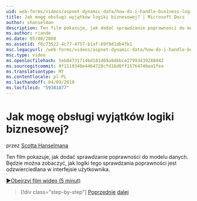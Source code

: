 ```yaml
---
uid: web-forms/videos/aspnet-dynamic-data/how-do-i-handle-business-logic-exceptions
title: Jak mogę obsługi wyjątków logiki biznesowej? | Microsoft Docs
author: shanselman
description: Ten film pokazuje, jak dodać sprawdzanie poprawności do modelu danych. Będzie można zobaczyć, jak logiki tego sprawdzania poprawności jest odzwierciedlana w interfejsie użytkownika.
ms.author: riande
ms.date: 05/08/2008
ms.assetid: f6c73522-4c77-4757-b1af-69f9d1db4fb1
msc.legacyurl: /web-forms/videos/aspnet-dynamic-data/how-do-i-handle-business-logic-exceptions
msc.type: video
ms.openlocfilehash: 5eb84731714bd181d69a94bbce27993439288d42
ms.sourcegitcommit: 0f1119340e4464720cfd16d0ff15764746ea1fea
ms.translationtype: MT
ms.contentlocale: pl-PL
ms.lasthandoff: 04/09/2019
ms.locfileid: "59381877"
---
```

# <a name="how-do-i-handle-business-logic-exceptions"></a>Jak mogę obsługi wyjątków logiki biznesowej?

przez [Scotta Hanselmana](https://github.com/shanselman)

Ten film pokazuje, jak dodać sprawdzanie poprawności do modelu danych. Będzie można zobaczyć, jak logiki tego sprawdzania poprawności jest odzwierciedlana w interfejsie użytkownika.

[&#9654;Obejrzyj film wideo (5 minut)](https://channel9.msdn.com/Blogs/ASP-NET-Site-Videos/how-do-i-handle-business-logic-exceptions)

> [!div class="step-by-step"]
> [Poprzednie](how-do-i-change-how-my-fields-render.md)
> [dalej](how-do-i-make-custom-pages.md)
